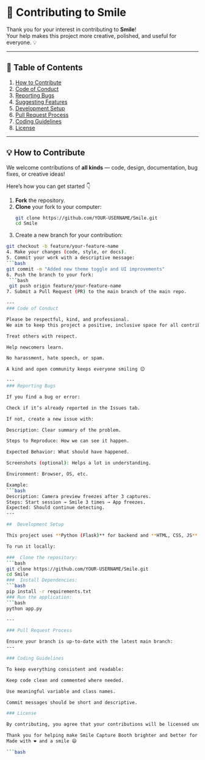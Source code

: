 # 🤝 Contributing to Smile

Thank you for your interest in contributing to **Smile**!  
Your help makes this project more creative, polished, and useful for everyone. 💡  

---

## 🧭 Table of Contents
1. [How to Contribute](#how-to-contribute)
2. [Code of Conduct](#code-of-conduct)
3. [Reporting Bugs](#reporting-bugs)
4. [Suggesting Features](#suggesting-features)
5. [Development Setup](#development-setup)
6. [Pull Request Process](#pull-request-process)
7. [Coding Guidelines](#coding-guidelines)
8. [License](#license)

---

## 💡 How to Contribute

We welcome contributions of **all kinds** — code, design, documentation, bug fixes, or creative ideas!  

Here’s how you can get started 👇  

1. **Fork** the repository.  
2. **Clone** your fork to your computer:
   ```bash
   git clone https://github.com/YOUR-USERNAME/Smile.git
   cd Smile
3. Create a new branch for your contribution:
  ```bash
  git checkout -b feature/your-feature-name
4. Make your changes (code, style, or docs).
5. Commit your work with a descriptive message:  
  ```bash
  git commit -m "Added new theme toggle and UI improvements"
6. Push the branch to your fork:
   ```bash
   git push origin feature/your-feature-name
7. Submit a Pull Request (PR) to the main branch of the main repo.

---
### Code of Conduct

Please be respectful, kind, and professional.
We aim to keep this project a positive, inclusive space for all contributors.

Treat others with respect.

Help newcomers learn.

No harassment, hate speech, or spam.

A kind and open community keeps everyone smiling 😊

---
### Reporting Bugs

If you find a bug or error:

Check if it’s already reported in the Issues tab.

If not, create a new issue with:

Description: Clear summary of the problem.

Steps to Reproduce: How we can see it happen.

Expected Behavior: What should have happened.

Screenshots (optional): Helps a lot in understanding.

Environment: Browser, OS, etc.

Example:
 ```bash
  Description: Camera preview freezes after 3 captures.
  Steps: Start session → Smile 3 times → App freezes.
  Expected: Should continue detecting.
---

##  Development Setup

This project uses **Python (Flask)** for backend and **HTML, CSS, JS** for frontend.

To run it locally:

###  Clone the repository:
```bash
git clone https://github.com/YOUR-USERNAME/Smile.git
cd Smile
###  Install Dependencies:
```bash
pip install -r requirements.txt
### Run the application:
```bash
python app.py

---

### Pull Request Process

Ensure your branch is up-to-date with the latest main branch:
---

### Coding Guidelines

To keep everything consistent and readable:

Keep code clean and commented where needed.

Use meaningful variable and class names.

Commit messages should be short and descriptive.

### License

By contributing, you agree that your contributions will be licensed under the MIT License.

Thank you for helping make Smile Capture Booth brighter and better for everyone!
Made with ❤️ and a smile 😄

```bash